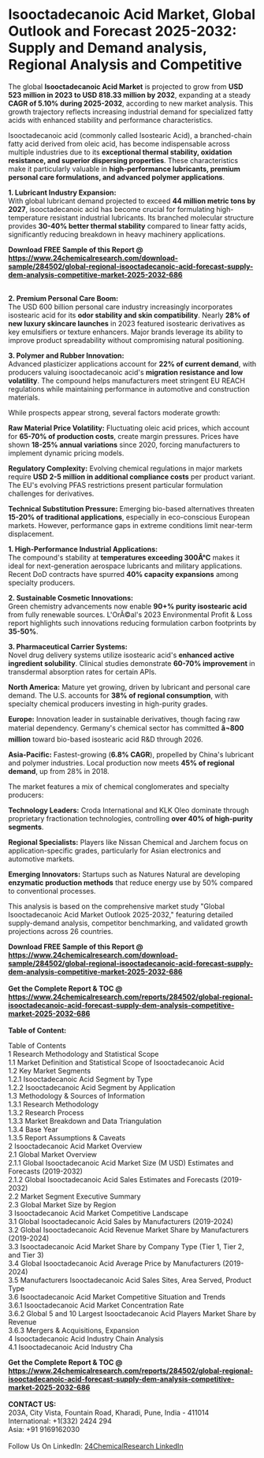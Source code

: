<h1>Isooctadecanoic Acid Market, Global Outlook and Forecast 2025-2032: Supply and Demand analysis, Regional Analysis and Competitive</h1><p>The global <strong>Isooctadecanoic Acid Market</strong> is projected to grow from <strong>USD 523 million in 2023 to USD 818.33 million by 2032</strong>, expanding at a steady <strong>CAGR of 5.10% during 2025-2032</strong>, according to new market analysis. This growth trajectory reflects increasing industrial demand for specialized fatty acids with enhanced stability and performance characteristics.</p><p>Isooctadecanoic acid (commonly called Isostearic Acid), a branched-chain fatty acid derived from oleic acid, has become indispensable across multiple industries due to its <strong>exceptional thermal stability, oxidation resistance, and superior dispersing properties</strong>. These characteristics make it particularly valuable in <strong>high-performance lubricants, premium personal care formulations, and advanced polymer applications</strong>.</p><p><strong>1. Lubricant Industry Expansion:</strong><br>
With global lubricant demand projected to exceed <strong>44 million metric tons by 2027</strong>, isooctadecanoic acid has become crucial for formulating high-temperature resistant industrial lubricants. Its branched molecular structure provides <strong>30-40% better thermal stability</strong> compared to linear fatty acids, significantly reducing breakdown in heavy machinery applications.</p><div><b>Download FREE Sample of this Report @ 
            <a href="https://www.24chemicalresearch.com/download-sample/284502/global-regional-isooctadecanoic-acid-forecast-supply-dem-analysis-competitive-market-2025-2032-686">
            https://www.24chemicalresearch.com/download-sample/284502/global-regional-isooctadecanoic-acid-forecast-supply-dem-analysis-competitive-market-2025-2032-686</a></b></div><br><p><strong>2. Premium Personal Care Boom:</strong><br>
The USD 600 billion personal care industry increasingly incorporates isostearic acid for its <strong>odor stability and skin compatibility</strong>. Nearly <strong>28% of new luxury skincare launches</strong> in 2023 featured isostearic derivatives as key emulsifiers or texture enhancers. Major brands leverage its ability to improve product spreadability without compromising natural positioning.</p><p><strong>3. Polymer and Rubber Innovation:</strong><br>
Advanced plasticizer applications account for <strong>22% of current demand</strong>, with producers valuing isooctadecanoic acid's <strong>migration resistance and low volatility</strong>. The compound helps manufacturers meet stringent EU REACH regulations while maintaining performance in automotive and construction materials.</p><p>While prospects appear strong, several factors moderate growth:</p><p><strong>Raw Material Price Volatility:</strong> Fluctuating oleic acid prices, which account for <strong>65-70% of production costs</strong>, create margin pressures. Prices have shown <strong>18-25% annual variations</strong> since 2020, forcing manufacturers to implement dynamic pricing models.</p><p><strong>Regulatory Complexity:</strong> Evolving chemical regulations in major markets require <strong>USD 2-5 million in additional compliance costs</strong> per product variant. The EU's evolving PFAS restrictions present particular formulation challenges for derivatives.</p><p><strong>Technical Substitution Pressure:</strong> Emerging bio-based alternatives threaten <strong>15-20% of traditional applications</strong>, especially in eco-conscious European markets. However, performance gaps in extreme conditions limit near-term displacement.</p><p><strong>1. High-Performance Industrial Applications:</strong><br>
The compound's stability at <strong>temperatures exceeding 300Â°C</strong> makes it ideal for next-generation aerospace lubricants and military applications. Recent DoD contracts have spurred <strong>40% capacity expansions</strong> among specialty producers.</p><p><strong>2. Sustainable Cosmetic Innovations:</strong><br>
Green chemistry advancements now enable <strong>90+% purity isostearic acid</strong> from fully renewable sources. L'OrÃ©al's 2023 Environmental Profit &amp; Loss report highlights such innovations reducing formulation carbon footprints by <strong>35-50%</strong>.</p><p><strong>3. Pharmaceutical Carrier Systems:</strong><br>
Novel drug delivery systems utilize isostearic acid's <strong>enhanced active ingredient solubility</strong>. Clinical studies demonstrate <strong>60-70% improvement</strong> in transdermal absorption rates for certain APIs.</p><p><strong>North America:</strong> Mature yet growing, driven by lubricant and personal care demand. The U.S. accounts for <strong>38% of regional consumption</strong>, with specialty chemical producers investing in high-purity grades.</p><p><strong>Europe:</strong> Innovation leader in sustainable derivatives, though facing raw material dependency. Germany's chemical sector has committed <strong>â¬800 million</strong> toward bio-based isostearic acid R&amp;D through 2026.</p><p><strong>Asia-Pacific:</strong> Fastest-growing (<strong>6.8% CAGR</strong>), propelled by China's lubricant and polymer industries. Local production now meets <strong>45% of regional demand</strong>, up from 28% in 2018.</p><p>The market features a mix of chemical conglomerates and specialty producers:</p><p><strong>Technology Leaders:</strong> Croda International and KLK Oleo dominate through proprietary fractionation technologies, controlling <strong>over 40% of high-purity segments</strong>.</p><p><strong>Regional Specialists:</strong> Players like Nissan Chemical and Jarchem focus on application-specific grades, particularly for Asian electronics and automotive markets.</p><p><strong>Emerging Innovators:</strong> Startups such as Natures Natural are developing <strong>enzymatic production methods</strong> that reduce energy use by 50% compared to conventional processes.</p><p>This analysis is based on the comprehensive market study "Global Isooctadecanoic Acid Market Outlook 2025-2032," featuring detailed supply-demand analysis, competitor benchmarking, and validated growth projections across 26 countries.</p><div><b>Download FREE Sample of this Report @ 
            <a href="https://www.24chemicalresearch.com/download-sample/284502/global-regional-isooctadecanoic-acid-forecast-supply-dem-analysis-competitive-market-2025-2032-686">
            https://www.24chemicalresearch.com/download-sample/284502/global-regional-isooctadecanoic-acid-forecast-supply-dem-analysis-competitive-market-2025-2032-686</a></b></div><br><div><b>Get the Complete Report & TOC @ 
            <a href="https://www.24chemicalresearch.com/reports/284502/global-regional-isooctadecanoic-acid-forecast-supply-dem-analysis-competitive-market-2025-2032-686">
            https://www.24chemicalresearch.com/reports/284502/global-regional-isooctadecanoic-acid-forecast-supply-dem-analysis-competitive-market-2025-2032-686</a></b></div><br>
            <b>Table of Content:</b><p>Table of Contents<br />
1 Research Methodology and Statistical Scope<br />
1.1 Market Definition and Statistical Scope of Isooctadecanoic Acid<br />
1.2 Key Market Segments<br />
1.2.1 Isooctadecanoic Acid Segment by Type<br />
1.2.2 Isooctadecanoic Acid Segment by Application<br />
1.3 Methodology & Sources of Information<br />
1.3.1 Research Methodology<br />
1.3.2 Research Process<br />
1.3.3 Market Breakdown and Data Triangulation<br />
1.3.4 Base Year<br />
1.3.5 Report Assumptions & Caveats<br />
2 Isooctadecanoic Acid Market Overview<br />
2.1 Global Market Overview<br />
2.1.1 Global Isooctadecanoic Acid Market Size (M USD) Estimates and Forecasts (2019-2032)<br />
2.1.2 Global Isooctadecanoic Acid Sales Estimates and Forecasts (2019-2032)<br />
2.2 Market Segment Executive Summary<br />
2.3 Global Market Size by Region<br />
3 Isooctadecanoic Acid Market Competitive Landscape<br />
3.1 Global Isooctadecanoic Acid Sales by Manufacturers (2019-2024)<br />
3.2 Global Isooctadecanoic Acid Revenue Market Share by Manufacturers (2019-2024)<br />
3.3 Isooctadecanoic Acid Market Share by Company Type (Tier 1, Tier 2, and Tier 3)<br />
3.4 Global Isooctadecanoic Acid Average Price by Manufacturers (2019-2024)<br />
3.5 Manufacturers Isooctadecanoic Acid Sales Sites, Area Served, Product Type<br />
3.6 Isooctadecanoic Acid Market Competitive Situation and Trends<br />
3.6.1 Isooctadecanoic Acid Market Concentration Rate<br />
3.6.2 Global 5 and 10 Largest Isooctadecanoic Acid Players Market Share by Revenue<br />
3.6.3 Mergers & Acquisitions, Expansion<br />
4 Isooctadecanoic Acid Industry Chain Analysis<br />
4.1 Isooctadecanoic Acid Industry Cha</p><div><b>Get the Complete Report & TOC @ 
            <a href="https://www.24chemicalresearch.com/reports/284502/global-regional-isooctadecanoic-acid-forecast-supply-dem-analysis-competitive-market-2025-2032-686">
            https://www.24chemicalresearch.com/reports/284502/global-regional-isooctadecanoic-acid-forecast-supply-dem-analysis-competitive-market-2025-2032-686</a></b></div><br><b>CONTACT US:</b><br>
            203A, City Vista, Fountain Road, Kharadi, Pune, India - 411014<br>
            International: +1(332) 2424 294<br>
            Asia: +91 9169162030 <br><br>
            Follow Us On LinkedIn: <a href="https://www.linkedin.com/company/24chemicalresearch/">24ChemicalResearch LinkedIn</a>
